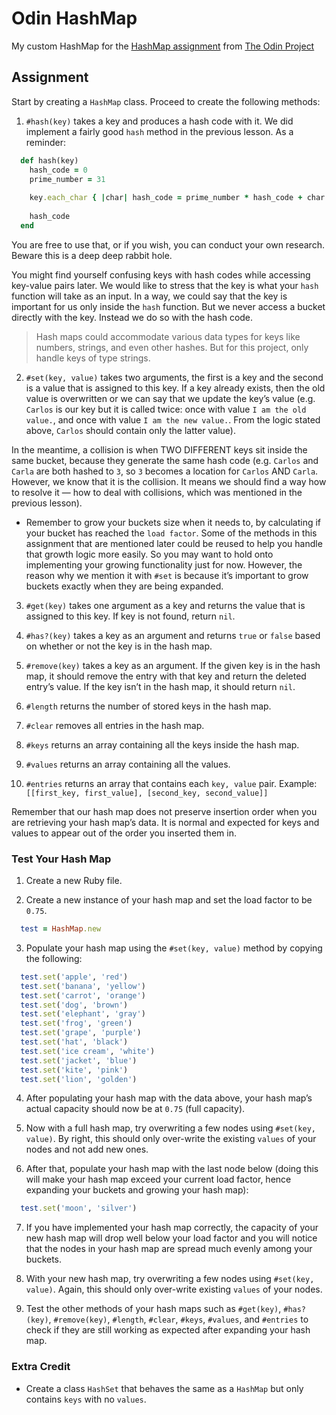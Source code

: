 # Odin HashMap

My custom HashMap for the [HashMap assignment](https://www.theodinproject.com/lessons/ruby-hashmap) from [The Odin Project](https://www.theodinproject.com/)

## Assignment

Start by creating a `HashMap` class. Proceed to create the following methods:

1. `#hash(key)` takes a key and produces a hash code with it. We did 
implement a fairly good `hash` method in the previous lesson. As a 
reminder:

``` Ruby
  def hash(key)
    hash_code = 0
    prime_number = 31
      
    key.each_char { |char| hash_code = prime_number * hash_code + char.ord }
      
    hash_code
  end
```

You are free to use that, or if you wish, you can conduct your own 
research. Beware this is a deep deep rabbit hole.

You might find yourself confusing keys with hash codes while accessing 
key-value pairs later. We would like to stress that the key is what your 
`hash` function will take as an input. In a way, we could say that the key is 
important for us only inside the `hash` function. But we never access a 
bucket directly with the key. Instead we do so with the hash code.

> Hash maps could accommodate various data types for keys like 
> numbers, strings, and even other hashes. But for this project, only 
> handle keys of type strings.

2. `#set(key, value)` takes two arguments, the first is a key and the second 
is a value that is assigned to this key. If a key already exists, then the old 
value is overwritten or we can say that we update the key’s value (e.g. 
`Carlos` is our key but it is called twice: once with value `I am the old 
value.`, and once with value `I am the new value.`. From the logic stated 
above, `Carlos` should contain only the latter value).

In the meantime, a collision is when TWO DIFFERENT keys sit inside the 
same bucket, because they generate the same hash code (e.g. `Carlos` 
and `Carla` are both hashed to `3`, so `3` becomes a location for `Carlos` 
AND `Carla`. However, we know that it is the collision. It means we should 
find a way how to resolve it — how to deal with collisions, which was 
mentioned in the previous lesson).

- Remember to grow your buckets size when it needs to, by calculating 
if your bucket has reached the `load factor`. Some of the methods in 
this assignment that are mentioned later could be reused to help you 
handle that growth logic more easily. So you may want to hold onto 
implementing your growing functionality just for now. However, the 
reason why we mention it with `#set` is because it’s important to grow 
buckets exactly when they are being expanded.

3. `#get(key)` takes one argument as a key and returns the value that is 
assigned to this key. If key is not found, return `nil`.

4. `#has?(key)` takes a key as an argument and returns `true` or `false` based 
on whether or not the key is in the hash map.

5. `#remove(key)` takes a key as an argument. If the given key is in the hash 
map, it should remove the entry with that key and return the deleted 
entry’s value. If the key isn’t in the hash map, it should return `nil`.

6. `#length` returns the number of stored keys in the hash map.

7. `#clear` removes all entries in the hash map.

8. `#keys` returns an array containing all the keys inside the hash map.

9. `#values` returns an array containing all the values.

10. `#entries` returns an array that contains each `key, value` pair. Example: 
`[[first_key, first_value], [second_key, second_value]]`

Remember that our hash map does not preserve insertion order when you are 
retrieving your hash map’s data. It is normal and expected for keys and values 
to appear out of the order you inserted them in.

### Test Your Hash Map

1. Create a new Ruby file.

2. Create a new instance of your hash map and set the load factor to be `0.75`.

``` Ruby
  test = HashMap.new
```

3. Populate your hash map using the `#set(key, value)` method by copying 
the following:

``` Ruby
  test.set('apple', 'red')
  test.set('banana', 'yellow')
  test.set('carrot', 'orange')
  test.set('dog', 'brown')
  test.set('elephant', 'gray')
  test.set('frog', 'green')
  test.set('grape', 'purple')
  test.set('hat', 'black')
  test.set('ice cream', 'white')
  test.set('jacket', 'blue')
  test.set('kite', 'pink')
  test.set('lion', 'golden')
```

4. After populating your hash map with the data above, your hash map’s 
actual capacity should now be at `0.75` (full capacity).

5. Now with a full hash map, try overwriting a few nodes using `#set(key, 
value)`. By right, this should only over-write the existing `values` of your 
nodes and not add new ones.

6. After that, populate your hash map with the last node below (doing this will 
make your hash map exceed your current load factor, hence expanding 
your buckets and growing your hash map):

``` Ruby
  test.set('moon', 'silver')
```

7. If you have implemented your hash map correctly, the capacity of your new 
hash map will drop well below your load factor and you will notice that the 
nodes in your hash map are spread much evenly among your buckets.

8. With your new hash map, try overwriting a few nodes using `#set(key, 
value)`. Again, this should only over-write existing `values` of your nodes.

9. Test the other methods of your hash maps such as `#get(key)`, `#has?(key)`, 
`#remove(key)`, `#length`, `#clear`, `#keys`, `#values`, and `#entries` 
to check if they are still working as expected after expanding your hash 
map.

### Extra Credit

- Create a class `HashSet` that behaves the same as a `HashMap` but only 
contains `keys` with no `values`.

